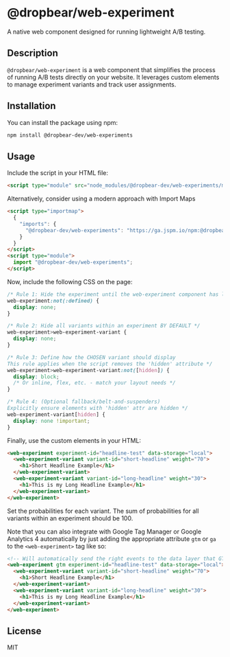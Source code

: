 # @dropbear/web-experiment

A native web component designed for running lightweight A/B testing.

## Description

`@dropbear/web-experiment` is a web component that simplifies the process of running A/B tests directly on your website. It leverages custom elements to manage experiment variants and track user assignments.

## Installation

You can install the package using npm:

```bash
npm install @dropbear-dev/web-experiments
```

## Usage

Include the script in your HTML file:

```html
<script type="module" src="node_modules/@dropbear-dev/web-experiments/main.js"></script>
```

Alternatively, consider using a modern approach with Import Maps

```html
<script type="importmap">
  {
    "imports": {
      "@dropbear-dev/web-experiments": "https://ga.jspm.io/npm:@dropbear-dev/web-experiments@0.1.0/main.js"
    }
  }
</script>
<script type="module">
  import "@dropbear-dev/web-experiments";
</script>
```

Now, include the following CSS on the page:

```css
/* Rule 1: Hide the experiment until the web-experiment component has loaded */
web-experiment:not(:defined) {
  display: none;
}

/* Rule 2: Hide all variants within an experiment BY DEFAULT */
web-experiment>web-experiment-variant {
  display: none;
}

/* Rule 3: Define how the CHOSEN variant should display
This rule applies when the script removes the 'hidden' attribute */
web-experiment>web-experiment-variant:not([hidden]) {
  display: block;
  /* Or inline, flex, etc. - match your layout needs */
}

/* Rule 4: (Optional fallback/belt-and-suspenders)
Explicitly ensure elements with 'hidden' attr are hidden */
web-experiment-variant[hidden] {
  display: none !important;
}
```

Finally, use the custom elements in your HTML:

```html
<web-experiment experiment-id="headline-test" data-storage="local">
  <web-experiment-variant variant-id="short-headline" weight="70">
    <h1>Short Headline Example</h1>
  </web-experiment-variant>
  <web-experiment-variant variant-id="long-headline" weight="30">
    <h1>This is my Long Headline Example</h1>
  </web-experiment-variant>
</web-experiment>
```

Set the probabilities for each variant. The sum of probabilities for all variants within an experiment should be 100.

Note that you can also integrate with Google Tag Manager or Google Analytics 4 automatically by just adding the appropriate attribute `gtm` or `ga` to the `<web-experiment>` tag like so:

```html
<!-- Will automatically send the right events to the data layer that GTM expects -->
<web-experiment gtm experiment-id="headline-test" data-storage="local">
  <web-experiment-variant variant-id="short-headline" weight="70">
    <h1>Short Headline Example</h1>
  </web-experiment-variant>
  <web-experiment-variant variant-id="long-headline" weight="30">
    <h1>This is my Long Headline Example</h1>
  </web-experiment-variant>
</web-experiment>
```

## License

MIT

